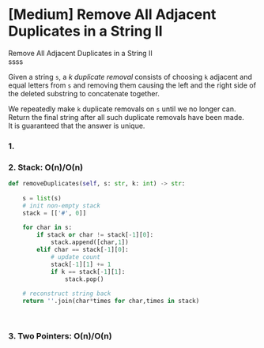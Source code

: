 # \[Medium\] Remove All Adjacent Duplicates in a String II

Remove All Adjacent Duplicates in a String II  
ssss  
  
  
Given a string `s`, a _k_ _duplicate removal_ consists of choosing `k` adjacent and equal letters from `s` and removing them causing the left and the right side of the deleted substring to concatenate together.  
  
We repeatedly make `k` duplicate removals on `s` until we no longer can.  
Return the final string after all such duplicate removals have been made.  
It is guaranteed that the answer is unique.



### 1. 

### 2. Stack: O\(n\)/O\(n\)

```python
def removeDuplicates(self, s: str, k: int) -> str:
    
    s = list(s)
    # init non-empty stack
    stack = [['#', 0]]
    
    for char in s:
        if stack or char != stack[-1][0]:
            stack.append([char,1])
        elif char == stack[-1][0]:
            # update count
            stack[-1][1] += 1
            if k == stack[-1][1]:
                stack.pop()
    
    # reconstruct string back
    return ''.join(char*times for char,times in stack)
    
    
```

### 3. Two Pointers: O\(n\)/O\(n\)

